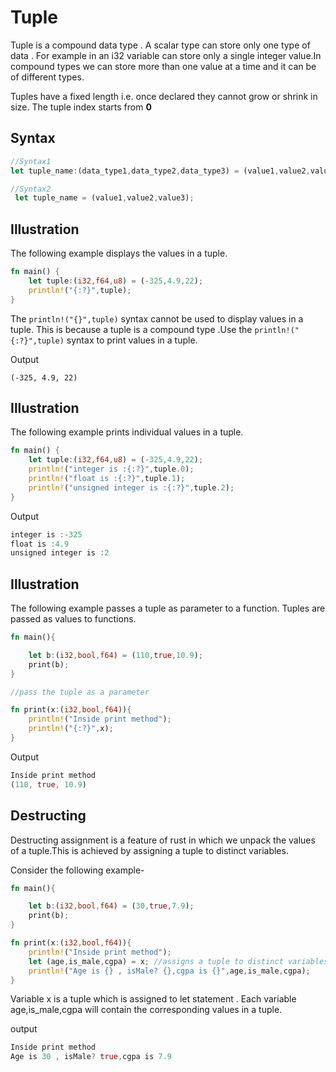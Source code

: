 # Tuple

Tuple is a compound data type . A scalar type can store only one type of
data . For example in an i32 variable can store only a single integer value.In compound types we can store more than one value at a time and it can be of different types.  

Tuples have a fixed length i.e. once declared they cannot grow or shrink in size. The tuple index starts from **0**

## Syntax

```rust
//Syntax1
let tuple_name:(data_type1,data_type2,data_type3) = (value1,value2,value3);

//Syntax2
 let tuple_name = (value1,value2,value3);
```

## Illustration

The following example displays the values in a tuple.

```rust
fn main() {
    let tuple:(i32,f64,u8) = (-325,4.9,22);
    println!("{:?}",tuple);
}

```

The `println!("{}",tuple)` syntax cannot be used to display values in a tuple. This is because a tuple is a compound type .Use the `println!("{:?}",tuple)` syntax to print values in a tuple.

Output

`(-325, 4.9, 22)`

## Illustration 

The following example prints individual values in a tuple.

```rust
fn main() {
    let tuple:(i32,f64,u8) = (-325,4.9,22);
    println!("integer is :{:?}",tuple.0);
    println!("float is :{:?}",tuple.1);
    println!("unsigned integer is :{:?}",tuple.2);
}

```

Output

```rust
integer is :-325
float is :4.9
unsigned integer is :2
```

## Illustration

The following example passes a tuple as parameter to a function. Tuples are passed as values to functions.

```rust
fn main(){

    let b:(i32,bool,f64) = (110,true,10.9);
    print(b);
}

//pass the tuple as a parameter

fn print(x:(i32,bool,f64)){
    println!("Inside print method");
    println!("{:?}",x);
}

```

Output

```rust
Inside print method
(110, true, 10.9)
```

## Destructing

Destructing assignment is a feature of rust in which we unpack the values of a tuple.This is achieved by assigning a tuple to distinct variables.

Consider the following example-

```rust
fn main(){

    let b:(i32,bool,f64) = (30,true,7.9);
    print(b);
}

fn print(x:(i32,bool,f64)){
    println!("Inside print method");
    let (age,is_male,cgpa) = x; //assigns a tuple to distinct variables
    println!("Age is {} , isMale? {},cgpa is {}",age,is_male,cgpa);
}
```

Variable x is a tuple which is assigned to let statement . Each variable age,is_male,cgpa will contain the corresponding values in a  tuple.

output

```rust
Inside print method
Age is 30 , isMale? true,cgpa is 7.9
```